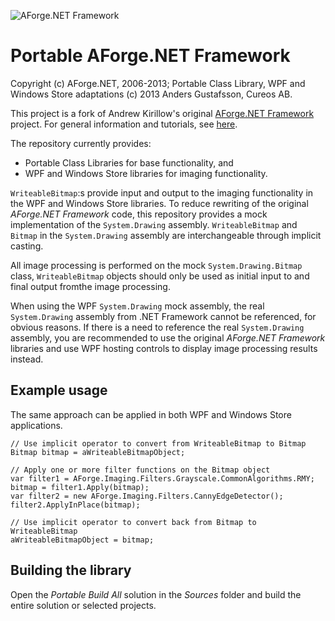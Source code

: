 ![AForge.NET Framework](http://www.aforgenet.com/img/aforgenetf.jpg)

Portable AForge.NET Framework
=============================

Copyright (c) AForge.NET, 2006-2013; Portable Class Library, WPF and Windows Store adaptations (c) 2013 Anders Gustafsson, Cureos AB.

This project is a fork of Andrew Kirillow's original [AForge.NET Framework](https://code.google.com/p/aforge/) project. 
For general information and tutorials, see [here](http://www.aforgenet.com/aforge/framework/).

The repository currently provides:

* Portable Class Libraries for base functionality, and
* WPF and Windows Store libraries for imaging functionality. 

`WriteableBitmap`:s provide input and output to the imaging functionality in the WPF and Windows Store libraries. To reduce rewriting of the original *AForge.NET Framework* code, 
this repository provides a mock implementation of the `System.Drawing` assembly.  `WriteableBitmap` and `Bitmap` in the `System.Drawing` assembly are interchangeable through
implicit casting.

All image processing is performed on the mock `System.Drawing.Bitmap` class, `WriteableBitmap` objects should only be used as initial input to and final output fromthe
image processing.

When using the WPF `System.Drawing` mock assembly, the real `System.Drawing` assembly from .NET Framework cannot be referenced, for obvious reasons. If there is a need to reference 
the real `System.Drawing` assembly, you are recommended to use the original *AForge.NET Framework* libraries and use WPF hosting controls to display image processing results instead.

Example usage
-------------

The same approach can be applied in both WPF and Windows Store applications.

    // Use implicit operator to convert from WriteableBitmap to Bitmap
    Bitmap bitmap = aWriteableBitmapObject;

    // Apply one or more filter functions on the Bitmap object
    var filter1 = AForge.Imaging.Filters.Grayscale.CommonAlgorithms.RMY;
    bitmap = filter1.Apply(bitmap);
    var filter2 = new AForge.Imaging.Filters.CannyEdgeDetector();
    filter2.ApplyInPlace(bitmap);

    // Use implicit operator to convert back from Bitmap to WriteableBitmap
    aWriteableBitmapObject = bitmap;

Building the library
--------------------

Open the *Portable Build All* solution in the *Sources* folder and build the entire solution or selected projects.
